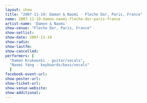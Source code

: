 ```yaml
---
layout: show
title: "2007-11-19: Damon & Naomi - Fleche Dor, Paris, France"
name: 2007-11-19-damon-naomi-fleche-dor-paris-france
artist-name: 'Damon & Naomi'
show-venue: "Fleche Dor, Paris, France"
show-setlist: 
show-date: 2007-11-19
show-radio: 
show-lastfm: 
show-cancelled: 
performers: [
  "Damon Krukowski - guitar/vocals",
  "Naomi Yang - keyboards/bass/vocals"
  ]
facebook-event-url: 
show-poster-url: 
show-ticket-url: 
show-venue-website: 
show-additional: 
---
```


